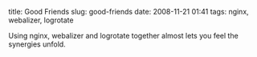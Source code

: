 title: Good Friends
slug: good-friends
date: 2008-11-21 01:41
tags: nginx, webalizer, logrotate

Using nginx, webalizer and logrotate together almost lets you feel the synergies unfold.
